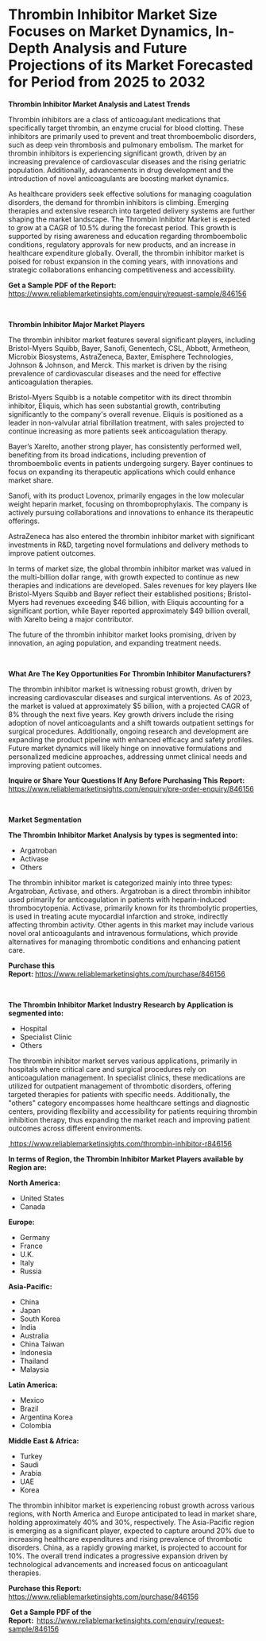 <p><h1>Thrombin Inhibitor Market Size Focuses on Market Dynamics, In-Depth Analysis and Future Projections of its Market Forecasted for Period from 2025 to 2032</h1></p><p><strong>Thrombin Inhibitor Market Analysis and Latest Trends</strong></p>
<p><p>Thrombin inhibitors are a class of anticoagulant medications that specifically target thrombin, an enzyme crucial for blood clotting. These inhibitors are primarily used to prevent and treat thromboembolic disorders, such as deep vein thrombosis and pulmonary embolism. The market for thrombin inhibitors is experiencing significant growth, driven by an increasing prevalence of cardiovascular diseases and the rising geriatric population. Additionally, advancements in drug development and the introduction of novel anticoagulants are boosting market dynamics. </p><p>As healthcare providers seek effective solutions for managing coagulation disorders, the demand for thrombin inhibitors is climbing. Emerging therapies and extensive research into targeted delivery systems are further shaping the market landscape. The Thrombin Inhibitor Market is expected to grow at a CAGR of 10.5% during the forecast period. This growth is supported by rising awareness and education regarding thromboembolic conditions, regulatory approvals for new products, and an increase in healthcare expenditure globally. Overall, the thrombin inhibitor market is poised for robust expansion in the coming years, with innovations and strategic collaborations enhancing competitiveness and accessibility.</p></p>
<p><strong>Get a Sample PDF of the Report:&nbsp;</strong> <a href="https://www.reliablemarketinsights.com/enquiry/request-sample/846156?utm_campaign=3025&utm_medium=2&utm_source=Github&utm_content=ia&utm_term=19042025&utm_id=thrombin-inhibitor">https://www.reliablemarketinsights.com/enquiry/request-sample/846156</a></p>
<p>&nbsp;</p>
<p><strong>Thrombin Inhibitor Major Market Players</strong></p>
<p><p>The thrombin inhibitor market features several significant players, including Bristol-Myers Squibb, Bayer, Sanofi, Genentech, CSL, Abbott, Armetheon, Microbix Biosystems, AstraZeneca, Baxter, Emisphere Technologies, Johnson & Johnson, and Merck. This market is driven by the rising prevalence of cardiovascular diseases and the need for effective anticoagulation therapies.</p><p>Bristol-Myers Squibb is a notable competitor with its direct thrombin inhibitor, Eliquis, which has seen substantial growth, contributing significantly to the company's overall revenue. Eliquis is positioned as a leader in non-valvular atrial fibrillation treatment, with sales projected to continue increasing as more patients seek anticoagulation therapy.</p><p>Bayer’s Xarelto, another strong player, has consistently performed well, benefiting from its broad indications, including prevention of thromboembolic events in patients undergoing surgery. Bayer continues to focus on expanding its therapeutic applications which could enhance market share.</p><p>Sanofi, with its product Lovenox, primarily engages in the low molecular weight heparin market, focusing on thromboprophylaxis. The company is actively pursuing collaborations and innovations to enhance its therapeutic offerings.</p><p>AstraZeneca has also entered the thrombin inhibitor market with significant investments in R&D, targeting novel formulations and delivery methods to improve patient outcomes.</p><p>In terms of market size, the global thrombin inhibitor market was valued in the multi-billion dollar range, with growth expected to continue as new therapies and indications are developed. Sales revenues for key players like Bristol-Myers Squibb and Bayer reflect their established positions; Bristol-Myers had revenues exceeding $46 billion, with Eliquis accounting for a significant portion, while Bayer reported approximately $49 billion overall, with Xarelto being a major contributor.</p><p>The future of the thrombin inhibitor market looks promising, driven by innovation, an aging population, and expanding treatment needs.</p></p>
<p>&nbsp;</p>
<p><strong>What Are The Key Opportunities For Thrombin Inhibitor Manufacturers?</strong></p>
<p><p>The thrombin inhibitor market is witnessing robust growth, driven by increasing cardiovascular diseases and surgical interventions. As of 2023, the market is valued at approximately $5 billion, with a projected CAGR of 8% through the next five years. Key growth drivers include the rising adoption of novel anticoagulants and a shift towards outpatient settings for surgical procedures. Additionally, ongoing research and development are expanding the product pipeline with enhanced efficacy and safety profiles. Future market dynamics will likely hinge on innovative formulations and personalized medicine approaches, addressing unmet clinical needs and improving patient outcomes.</p></p>
<p><strong>Inquire or Share Your Questions If Any Before Purchasing This Report:</strong> <a href="https://www.reliablemarketinsights.com/enquiry/pre-order-enquiry/846156?utm_campaign=3025&utm_medium=2&utm_source=Github&utm_content=ia&utm_term=19042025&utm_id=thrombin-inhibitor">https://www.reliablemarketinsights.com/enquiry/pre-order-enquiry/846156</a></p>
<p>&nbsp;</p>
<p><strong>Market Segmentation</strong></p>
<p><strong>The Thrombin Inhibitor Market Analysis by types is segmented into:</strong></p>
<p><ul><li>Argatroban</li><li>Activase</li><li>Others</li></ul></p>
<p><p>The thrombin inhibitor market is categorized mainly into three types: Argatroban, Activase, and others. Argatroban is a direct thrombin inhibitor used primarily for anticoagulation in patients with heparin-induced thrombocytopenia. Activase, primarily known for its thrombolytic properties, is used in treating acute myocardial infarction and stroke, indirectly affecting thrombin activity. Other agents in this market may include various novel oral anticoagulants and intravenous formulations, which provide alternatives for managing thrombotic conditions and enhancing patient care.</p></p>
<p><strong>Purchase this Report:&nbsp;</strong><a href="https://www.reliablemarketinsights.com/purchase/846156?utm_campaign=3025&utm_medium=2&utm_source=Github&utm_content=ia&utm_term=19042025&utm_id=thrombin-inhibitor">https://www.reliablemarketinsights.com/purchase/846156</a></p>
<p>&nbsp;</p>
<p><strong>The Thrombin Inhibitor Market Industry Research by Application is segmented into:</strong></p>
<p><ul><li>Hospital</li><li>Specialist Clinic</li><li>Others</li></ul></p>
<p><p>The thrombin inhibitor market serves various applications, primarily in hospitals where critical care and surgical procedures rely on anticoagulation management. In specialist clinics, these medications are utilized for outpatient management of thrombotic disorders, offering targeted therapies for patients with specific needs. Additionally, the "others" category encompasses home healthcare settings and diagnostic centers, providing flexibility and accessibility for patients requiring thrombin inhibition therapy, thus expanding the market reach and improving patient outcomes across different environments.</p></p>
<p><a href="https://www.reliablemarketinsights.com/thrombin-inhibitor-r846156?utm_campaign=3025&utm_medium=2&utm_source=Github&utm_content=ia&utm_term=19042025&utm_id=thrombin-inhibitor">&nbsp;https://www.reliablemarketinsights.com/thrombin-inhibitor-r846156</a></p>
<p><strong>In terms of Region, the Thrombin Inhibitor Market Players available by Region are:</strong></p>
<p>
    <p> <strong> North America: </strong>
        <ul>
            <li>United States</li>
            <li>Canada</li>
        </ul>
        </p> 
    <p> <strong> Europe: </strong>
        <ul>
            <li>Germany</li>
            <li>France</li>
            <li>U.K.</li>
            <li>Italy</li>
            <li>Russia</li>
        </ul>
        </p> 
    <p> <strong> Asia-Pacific: </strong>
        <ul>
            <li>China</li>
            <li>Japan</li>
            <li>South Korea</li>
            <li>India</li>
            <li>Australia</li>
            <li>China Taiwan</li>
            <li>Indonesia</li>
            <li>Thailand</li>
            <li>Malaysia</li>
        </ul>
        </p> 
    <p> <strong> Latin America: </strong>
        <ul>
            <li>Mexico</li>
            <li>Brazil</li>
            <li>Argentina Korea</li>
            <li>Colombia</li>
        </ul>
        </p> 
    <p> <strong> Middle East & Africa: </strong>
        <ul>
            <li>Turkey</li>
            <li>Saudi</li>
            <li>Arabia</li>
            <li>UAE</li>
            <li>Korea</li>
        </ul>
    </p>
    </p>
<p><p>The thrombin inhibitor market is experiencing robust growth across various regions, with North America and Europe anticipated to lead in market share, holding approximately 40% and 30%, respectively. The Asia-Pacific region is emerging as a significant player, expected to capture around 20% due to increasing healthcare expenditures and rising prevalence of thrombotic disorders. China, as a rapidly growing market, is projected to account for 10%. The overall trend indicates a progressive expansion driven by technological advancements and increased focus on anticoagulant therapies.</p></p>
<p><strong>Purchase this Report: </strong><a href="https://www.reliablemarketinsights.com/purchase/846156?utm_campaign=3025&utm_medium=2&utm_source=Github&utm_content=ia&utm_term=19042025&utm_id=thrombin-inhibitor">https://www.reliablemarketinsights.com/purchase/846156</a></p>
<p>&nbsp;<strong>Get a Sample PDF of the Report:&nbsp;&nbsp;</strong><a href="https://www.reliablemarketinsights.com/enquiry/request-sample/846156?utm_campaign=3025&utm_medium=2&utm_source=Github&utm_content=ia&utm_term=19042025&utm_id=thrombin-inhibitor">https://www.reliablemarketinsights.com/enquiry/request-sample/846156</a></p>
<p><strong></strong></p>
<p><p></p><p></p><p></p></p>